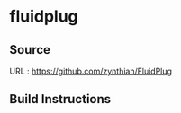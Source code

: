 # fluidplug

## Source
URL : https://github.com/zynthian/FluidPlug

## Build Instructions
```sh
```
